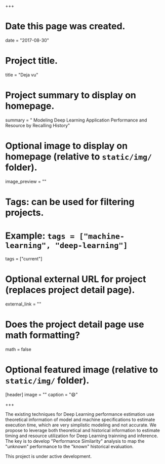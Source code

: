 +++
# Date this page was created.
date = "2017-08-30"

# Project title.
title = "Deja vu"

# Project summary to display on homepage.
summary = " Modeling Deep Learning Application Performance and Resource by Recalling History"

# Optional image to display on homepage (relative to `static/img/` folder).
image_preview = ""

# Tags: can be used for filtering projects.
# Example: `tags = ["machine-learning", "deep-learning"]`
tags = ["current"]

# Optional external URL for project (replaces project detail page).
external_link = ""

# Does the project detail page use math formatting?
math = false

# Optional featured image (relative to `static/img/` folder).
[header]
image = ""
caption = ":smile:"

+++

The existing techniques for Deep Learning performance estimation use theoretical information of model and machine specifications to estimate execution time, which are very simplistic modeling and not accurate. We propose to leverage both theoretical and historical information to estimate timing and resource utilization for Deep Learning trainning and inference. The key is to develop "Performance Similarity" analysis to map the "unknown" performance to the "known" historical evaluation.

This project is under active development.
